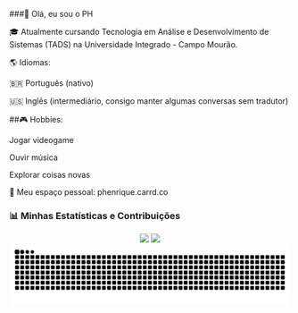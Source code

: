###👋 Olá, eu sou o PH

🎓 Atualmente cursando Tecnologia em Análise e Desenvolvimento de Sistemas (TADS) na Universidade Integrado - Campo Mourão.

🌎 Idiomas:

🇧🇷 Português (nativo)

🇺🇸 Inglês (intermediário, consigo manter algumas conversas sem tradutor)

##🎮 Hobbies:

Jogar videogame

Ouvir música

Explorar coisas novas

🔗 Meu espaço pessoal: phenrique.carrd.co

### 📊 Minhas Estatísticas e Contribuições

<div align="center">
  <img height="180em" src="https://github-readme-stats.vercel.app/api?username=PHFogo&show_icons=true&theme=dracula&include_all_commits=true&count_private=true"/>
  <img height="180em" src="https://github-readme-stats.vercel.app/api/top-langs/?username=PHFogo&layout=compact&langs_count=6&theme=dracula"/>
</div>

<div align="center">
  <picture>
    <source media="(prefers-color-scheme: dark)" srcset="https://raw.githubusercontent.com/PHFogo/JoaoAN2/output/joaoan2-github-contribution-dark.svg" />
    <source media="(prefers-color-scheme: light)" srcset="https://raw.githubusercontent.com/PHFogo/JoaoAN2/output/joaoan2-github-contribution.svg" />
  </picture>
</div>

<img src="https://raw.githubusercontent.com/PHFogo/PHFogo/output/snake.svg" alt="Snake animation" />
